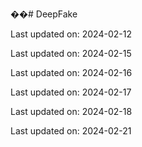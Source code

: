 ��#   D e e p F a k e  
 

Last updated on: 2024-02-12

Last updated on: 2024-02-15

Last updated on: 2024-02-16

Last updated on: 2024-02-17

Last updated on: 2024-02-18

Last updated on: 2024-02-21